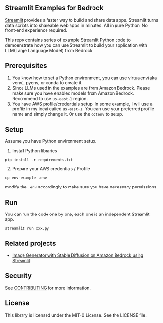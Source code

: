 ## Streamlit Examples for Bedrock

[Streamlit](https://streamlit.io/) provides a faster way to build and share data apps. Streamlit turns data scripts into shareable web apps in minutes. All in pure Python. No front‑end experience required. 

This repo contains series of example Streamlit Python code to demoenstrate how you can use Streamlit to build your application with LLM(Large Language Model) from Bedrock. 

## Prerequisites
1. You know how to set a Python environment, you can use virtualenv(aka venv), pyenv, or conda to create it.
2. Since LLMs used in the examples are from Amazon Bedrock. Please make sure you have enabled models from Amazon Bedrock. Recommend to use `us-east-1` region.
3. You have AWS profile/credentials setup. In some example, I will use a profile in my local called `us-east-1`. You can use your preferred profile name and simply change it. Or use the `dotenv` to setup.

## Setup
Assume you have Python environment setup.
1. Install Python libraries
```
pip install -r requirements.txt
```
2. Prepare your AWS credentials / Profile
```
cp env-example .env
```
modify the `.env` accordingly to make sure you have necessary permissions.

## Run
You can run the code one by one, each one is an independent Streamlit app.
```
streamlit run xxx.py  
```

## Related projects
- [Image Generator with Stable Diffusion on Amazon Bedrock using Streamlit](https://github.com/aws-samples/image-generator-with-stable-diffusion-on-amazon-bedrock-using-streamlit)

## Security

See [CONTRIBUTING](CONTRIBUTING.md#security-issue-notifications) for more information.

## License

This library is licensed under the MIT-0 License. See the LICENSE file.
